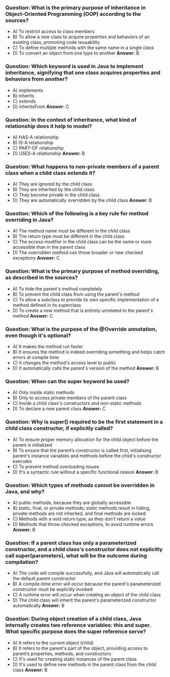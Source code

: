 ﻿### Question: What is the primary purpose of inheritance in Object-Oriented Programming (OOP) according to the sources?

- A) To restrict access to class members
- B) To allow a new class to acquire properties and behaviors of an existing class, promoting code reusability
- C) To define multiple methods with the same name in a single class
- D) To convert an object from one type to another
  **Answer:** B

### Question: Which keyword is used in Java to implement inheritance, signifying that one class acquires properties and behaviors from another?

- A) implements
- B) inherits
- C) extends
- D) inheritsFrom
  **Answer:** C

### Question: In the context of inheritance, what kind of relationship does it help to model?

- A) HAS-A relationship
- B) IS-A relationship
- C) PART-OF relationship
- D) USES-A relationship
  **Answer:** B

### Question: What happens to non-private members of a parent class when a child class extends it?

- A) They are ignored by the child class
- B) They are inherited by the child class
- C) They become private in the child class
- D) They are automatically overridden by the child class
  **Answer:** B

### Question: Which of the following is a key rule for method overriding in Java?

- A) The method name must be different in the child class
- B) The return type must be different in the child class
- C) The access modifier in the child class can be the same or more accessible than in the parent class
- D) The overridden method can throw broader or new checked exceptions
  **Answer:** C

### Question: What is the primary purpose of method overriding, as described in the sources?

- A) To hide the parent's method completely
- B) To prevent the child class from using the parent's method
- C) To allow a subclass to provide its own specific implementation of a method defined in its superclass
- D) To create a new method that is entirely unrelated to the parent's method
  **Answer:** C

### Question: What is the purpose of the @Override annotation, even though it's optional?

- A) It makes the method run faster
- B) It ensures the method is indeed overriding something and helps catch errors at compile time
- C) It changes the method's access level to public
- D) It automatically calls the parent's version of the method
  **Answer:** B

### Question: When can the super keyword be used?

- A) Only inside static methods
- B) Only to access private members of the parent class
- C) Inside a child class's constructors and non-static methods
- D) To declare a new parent class
  **Answer:** C

### Question: Why is super() required to be the first statement in a child class constructor, if explicitly called?

- A) To ensure proper memory allocation for the child object before the parent is initialized
- B) To ensure that the parent’s constructor is called first, initialising parent's instance variables and methods before the child's constructor executes
- C) To prevent method overloading issues
- D) It's a syntactic rule without a specific functional reason
  **Answer:** B

### Question: Which types of methods cannot be overridden in Java, and why?

- A) public methods, because they are globally accessible
- B) static, final, or private methods; static methods result in hiding, private methods are not inherited, and final methods are locked
- C) Methods with a void return type, as they don't return a value
- D) Methods that throw checked exceptions, to avoid runtime errors
  **Answer:** B

### Question: If a parent class has only a parameterized constructor, and a child class's constructor does not explicitly call super(parameters), what will be the outcome during compilation?

- A) The code will compile successfully, and Java will automatically call the default parent constructor
- B) A compile-time error will occur because the parent's parameterized constructor must be explicitly invoked
- C) A runtime error will occur when creating an object of the child class
- D) The child class will inherit the parent's parameterized constructor automatically
  **Answer:** B

### Question: During object creation of a child class, Java internally creates two reference variables: this and super. What specific purpose does the super reference serve?

- A) It refers to the current object (child)
- B) It refers to the parent's part of the object, providing access to parent’s properties, methods, and constructors
- C) It's used for creating static instances of the parent class
- D) It's used to define new methods in the parent class from the child class
  **Answer:** B
